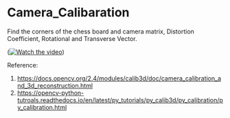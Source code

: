 # Camera_Calibaration

Find the corners of the chess board and camera matrix, Distortion Coefficient, Rotational and Transverse Vector.


([![Watch the video](https://i.imgur.com/vKb2F1B.png)](https://www.youtube.com/watch?v=Xi2jMe8oDes))

Reference:
1. https://docs.opencv.org/2.4/modules/calib3d/doc/camera_calibration_and_3d_reconstruction.html
2. https://opencv-python-tutroals.readthedocs.io/en/latest/py_tutorials/py_calib3d/py_calibration/py_calibration.html
